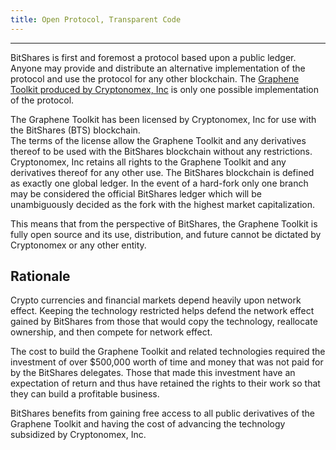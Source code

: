 ```yaml
---
title: Open Protocol, Transparent Code
---
```


--------
BitShares is first and foremost a protocol based upon a public ledger.  Anyone may provide and distribute
an alternative implementation of the protocol and use the protocol for any other blockchain.  The [Graphene
Toolkit produced by Cryptonomex, Inc](http://cryptonomex.com) is only one possible implementation of the protocol.

The Graphene Toolkit has been licensed by Cryptonomex, Inc for use with the BitShares (BTS) blockchain.   
The terms of the license allow the Graphene Toolkit and any derivatives thereof to be used with the BitShares 
blockchain without any restrictions.  Cryptonomex, Inc retains all rights to the Graphene Toolkit and any 
derivatives thereof for any other use.  The BitShares blockchain is defined as exactly one global ledger. In the
event of a hard-fork only one branch may be considered the official BitShares ledger which will be unambiguously
decided as the fork with the highest market capitalization.

This means that from the perspective of BitShares, the Graphene Toolkit is fully open source and its use, 
distribution, and future cannot be dictated by Cryptonomex or any other entity. 

## Rationale 

Crypto currencies and financial markets depend heavily upon network effect.  Keeping the technology restricted
helps defend the network effect gained by BitShares from those that would copy the technology, reallocate ownership,
and then compete for network effect.

The cost to build the Graphene Toolkit and related technologies required the investment of over $500,000 worth of time
and money that was not paid for by the BitShares delegates.  Those that made this investment have an expectation of 
return and thus have retained the rights to their work so that they can build a profitable business.

BitShares benefits from gaining free access to all public derivatives of the Graphene Toolkit and having the cost of
advancing the technology subsidized by Cryptonomex, Inc.
